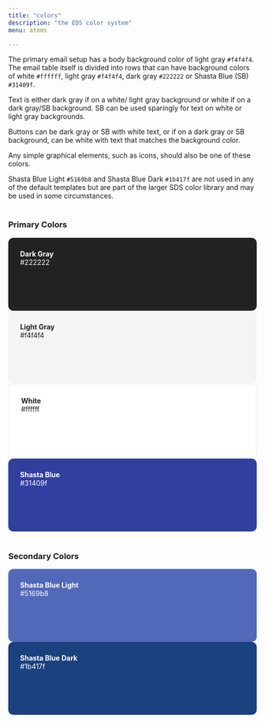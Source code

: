 ```yaml
---
title: "colors"
description: "the EDS color system"
menu: atoms

--- 
```


The primary email setup has a body background color of light gray `#f4f4f4`. The email table itself is divided into rows that can have background colors of white `#ffffff`, light gray `#f4f4f4`, dark gray `#222222` or Shasta Blue (SB) `#31409f`.

Text is either dark gray if on a white/ light gray background or white if on a dark gray/SB background. SB can be used sparingly for text on white or light gray backgrounds.

Buttons can be dark gray or SB with white text, or if on a dark gray or SB background, can be white with text that matches the background color.

Any simple graphical elements, such as icons, should also be one of these colors.

Shasta Blue Light `#5169b8` and Shasta Blue Dark `#1b417f` are not used in any of the default templates but are part of the larger SDS color library and may be used in some circumstances.
<br><br>

### Primary Colors

<div class="grid" style="margin-bottom: 40px;">
<div style="background-color:#222222;height:100px;border-radius:10px;color:#fff;padding:24px;"><b>Dark Gray</b><br>#222222</div>
<div style="background-color:#f4f4f4;height:100px;border-radius:10px;color:#222;padding:24px;"><b>Light Gray</b><br>#f4f4f4</div>
<div style="background-color:#ffffff;height:100px;border-radius:10px;color:#222;padding:24px;border: 2px solid #f4f4f4;"><b>White</b><br>#ffffff</div>
<div style="background-color:#31409f;height:100px;border-radius:10px;color:#fff;padding:24px;"><b>Shasta Blue</b><br>#31409f</div>
</div>

### Secondary Colors

<div class="grid" style="margin-bottom: 64px;">
<div style="background-color:#5169b8;height:100px;border-radius:10px;color:#fff;padding:24px;"><b>Shasta Blue Light</b><br>#5169b8</div>
<div style="background-color:#1b417f;height:100px;border-radius:10px;color:#fff;padding:24px;"><b>Shasta Blue Dark</b><br>#1b417f</div>
</div>


